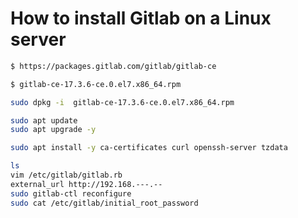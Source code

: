 


# How to install Gitlab on a Linux server

```bash
$ https://packages.gitlab.com/gitlab/gitlab-ce
```
```bash
$ gitlab-ce-17.3.6-ce.0.el7.x86_64.rpm
```
```bash
sudo dpkg -i  gitlab-ce-17.3.6-ce.0.el7.x86_64.rpm
```
```bash
sudo apt update
sudo apt upgrade -y
```
```bash
sudo apt install -y ca-certificates curl openssh-server tzdata
```
```bash
ls 
vim /etc/gitlab/gitlab.rb
external_url http://192.168.---.--
sudo gitlab-ctl reconfigure
sudo cat /etc/gitlab/initial_root_password
```
